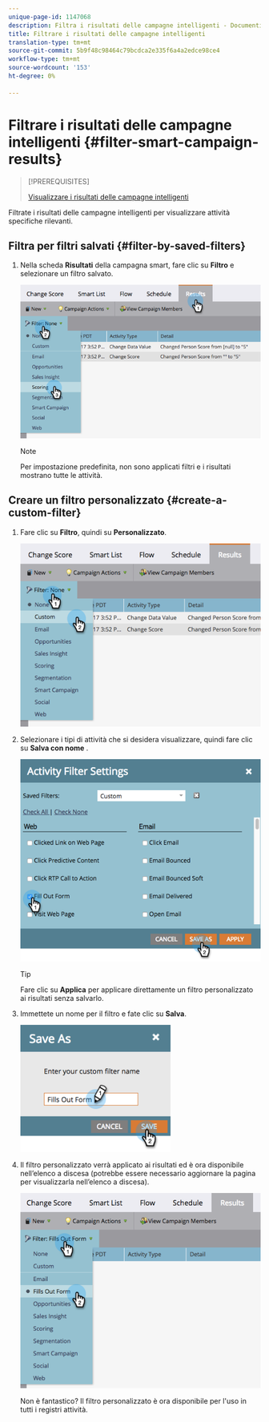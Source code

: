 ```yaml
---
unique-page-id: 1147068
description: Filtra i risultati delle campagne intelligenti - Documenti Marketo - Documentazione prodotto
title: Filtrare i risultati delle campagne intelligenti
translation-type: tm+mt
source-git-commit: 5b9f48c98464c79bcdca2e335f6a4a2edce98ce4
workflow-type: tm+mt
source-wordcount: '153'
ht-degree: 0%

---
```



# Filtrare i risultati delle campagne intelligenti {#filter-smart-campaign-results}

>[!PREREQUISITES]
>
>[Visualizzare i risultati delle campagne intelligenti](/help/marketo/product-docs/core-marketo-concepts/smart-campaigns/smart-campaign-data/view-smart-campaign-results.md)

Filtrate i risultati delle campagne intelligenti per visualizzare attività specifiche rilevanti.

## Filtra per filtri salvati {#filter-by-saved-filters}

1. Nella scheda **Risultati** della campagna smart, fare clic su **Filtro** e selezionare un filtro salvato.

   ![](assets/resultsfilter-hands.png)

   >[!NOTE]
   >
   >Per impostazione predefinita, non sono applicati filtri e i risultati mostrano tutte le attività.

## Creare un filtro personalizzato {#create-a-custom-filter}

1. Fare clic su **Filtro**, quindi su **Personalizzato**.

   ![](assets/filterscustom-hands.png)

1. Selezionare i tipi di attività che si desidera visualizzare, quindi fare clic su **Salva con nome** .

   ![](assets/activityfiltersettings-hands.png)

   >[!TIP]
   >
   >Fare clic su **Applica** per applicare direttamente un filtro personalizzato ai risultati senza salvarlo.

1. Immettete un nome per il filtro e fate clic su **Salva**.

   ![](assets/saveasfilter-hands.png)

1. Il filtro personalizzato verrà applicato ai risultati ed è ora disponibile nell’elenco a discesa (potrebbe essere necessario aggiornare la pagina per visualizzarla nell’elenco a discesa).

   ![](assets/customfilter-hands.png)

   Non è fantastico? Il filtro personalizzato è ora disponibile per l&#39;uso in tutti i registri attività.
